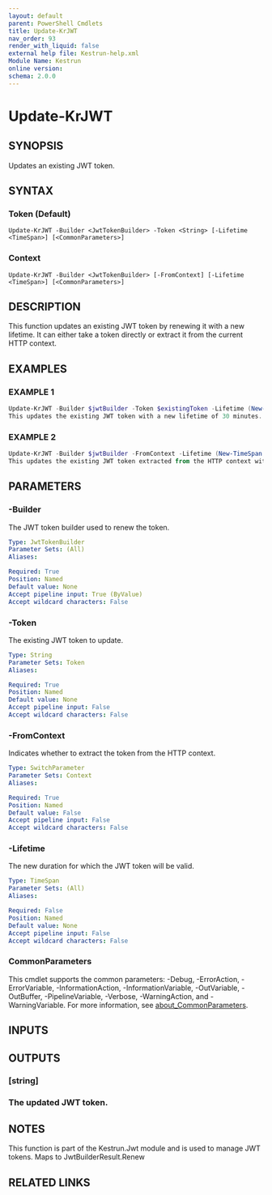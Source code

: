 ```yaml
---
layout: default
parent: PowerShell Cmdlets
title: Update-KrJWT
nav_order: 93
render_with_liquid: false
external help file: Kestrun-help.xml
Module Name: Kestrun
online version:
schema: 2.0.0
---
```


# Update-KrJWT

## SYNOPSIS
Updates an existing JWT token.

## SYNTAX

### Token (Default)
```
Update-KrJWT -Builder <JwtTokenBuilder> -Token <String> [-Lifetime <TimeSpan>] [<CommonParameters>]
```

### Context
```
Update-KrJWT -Builder <JwtTokenBuilder> [-FromContext] [-Lifetime <TimeSpan>] [<CommonParameters>]
```

## DESCRIPTION
This function updates an existing JWT token by renewing it with a new lifetime.
It can either take a token directly or extract it from the current HTTP context.

## EXAMPLES

### EXAMPLE 1
```powershell
Update-KrJWT -Builder $jwtBuilder -Token $existingToken -Lifetime (New-TimeSpan -Minutes 30)
This updates the existing JWT token with a new lifetime of 30 minutes.
```

### EXAMPLE 2
```powershell
Update-KrJWT -Builder $jwtBuilder -FromContext -Lifetime (New-TimeSpan -Minutes 30)
This updates the existing JWT token extracted from the HTTP context with a new lifetime of 30 minutes.
```

## PARAMETERS

### -Builder
The JWT token builder used to renew the token.

```yaml
Type: JwtTokenBuilder
Parameter Sets: (All)
Aliases:

Required: True
Position: Named
Default value: None
Accept pipeline input: True (ByValue)
Accept wildcard characters: False
```

### -Token
The existing JWT token to update.

```yaml
Type: String
Parameter Sets: Token
Aliases:

Required: True
Position: Named
Default value: None
Accept pipeline input: False
Accept wildcard characters: False
```

### -FromContext
Indicates whether to extract the token from the HTTP context.

```yaml
Type: SwitchParameter
Parameter Sets: Context
Aliases:

Required: True
Position: Named
Default value: False
Accept pipeline input: False
Accept wildcard characters: False
```

### -Lifetime
The new duration for which the JWT token will be valid.

```yaml
Type: TimeSpan
Parameter Sets: (All)
Aliases:

Required: False
Position: Named
Default value: None
Accept pipeline input: False
Accept wildcard characters: False
```

### CommonParameters
This cmdlet supports the common parameters: -Debug, -ErrorAction, -ErrorVariable, -InformationAction, -InformationVariable, -OutVariable, -OutBuffer, -PipelineVariable, -Verbose, -WarningAction, and -WarningVariable. For more information, see [about_CommonParameters](http://go.microsoft.com/fwlink/?LinkID=113216).

## INPUTS

## OUTPUTS

### [string]
### The updated JWT token.
## NOTES
This function is part of the Kestrun.Jwt module and is used to manage JWT tokens.
Maps to JwtBuilderResult.Renew

## RELATED LINKS
